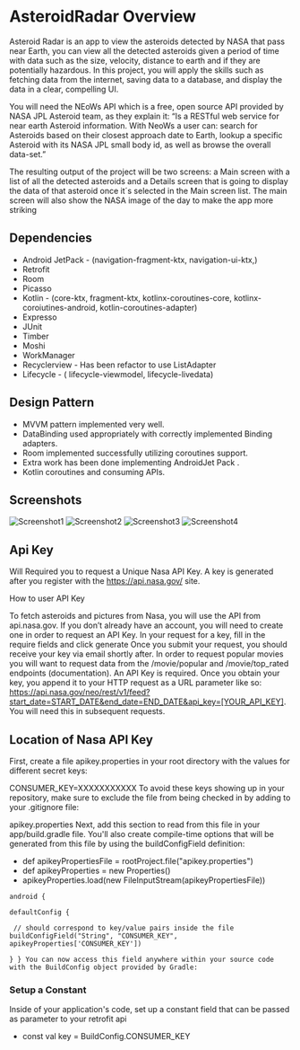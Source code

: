 # AsteroidRadar  Overview

Asteroid Radar is an app to view the asteroids detected by NASA that pass near Earth, you can view all the detected asteroids given a period of time with data such as the size, velocity, distance to earth and if they are potentially hazardous. In this project, you will apply the skills such as fetching data from the internet, saving data to a database, and display the data in a clear, compelling UI.

You will need the NEoWs API which is a free, open source API provided by NASA JPL Asteroid team, as they explain it: “Is a RESTful web service for near earth Asteroid information. With NeoWs a user can: search for Asteroids based on their closest approach date to Earth, lookup a specific Asteroid with its NASA JPL small body id, as well as browse the overall data-set.”

The resulting output of the project will be two screens: a Main screen with a list of all the detected asteroids and a Details screen that is going to display the data of that asteroid once it´s selected in the Main screen list. The main screen will also show the NASA image of the day to make the app more striking

## Dependencies
- Android JetPack - (navigation-fragment-ktx, navigation-ui-ktx,)
- Retrofit
- Room
- Picasso
- Kotlin - (core-ktx, fragment-ktx, kotlinx-coroutines-core, kotlinx-coroiutines-android, kotlin-coroutines-adapter)
- Expresso
- JUnit
- Timber
- Moshi
- WorkManager
- Recyclerview - Has been refactor to use ListAdapter
- Lifecycle - ( lifecycle-viewmodel, lifecycle-livedata)
 
## Design Pattern
- MVVM pattern implemented very well.
- DataBinding used appropriately with correctly implemented Binding adapters.
- Room implemented successfully utilizing coroutines support.
- Extra work has been done implementing AndroidJet Pack .
- Kotlin coroutines and consuming APIs.

## Screenshots
![Screenshot1](screenshots/screen_1.png)
![Screenshot2](screenshots/screen_2.png)
![Screenshot3](screenshots/screen_3.png)
![Screenshot4](screenshots/screen_4.png)

## Api Key

Will Required you to request a Unique Nasa API Key. A key is generated after you register with the https://api.nasa.gov/ site.

How to user API Key

To fetch asteroids and pictures from Nasa, you will use the API from api.nasa.gov. If you don’t already have an account, you will need to create one in order to request an API Key. In your request for a key, fill in the require fields and click generate  Once you submit your request, you should receive your key via email shortly after. In order to request popular movies you will want to request data from the /movie/popular and /movie/top_rated endpoints (documentation). An API Key is required. Once you obtain your key, you append it to your HTTP request as a URL parameter like so: https://api.nasa.gov/neo/rest/v1/feed?start_date=START_DATE&end_date=END_DATE&api_key=[YOUR_API_KEY]. You will need this in subsequent requests.

## Location of Nasa API Key

First, create a file apikey.properties in your root directory with the values for different secret keys:

CONSUMER_KEY=XXXXXXXXXXX  To avoid these keys showing up in your repository, make sure to exclude the file from being checked in by adding to your .gitignore file:

apikey.properties Next, add this section to read from this file in your app/build.gradle file. You'll also create compile-time options that will be generated from this file by 
using the buildConfigField definition:

- def apikeyPropertiesFile = rootProject.file("apikey.properties") 
- def apikeyProperties = new Properties() 
- apikeyProperties.load(new FileInputStream(apikeyPropertiesFile))

```
android {

defaultConfig {

 // should correspond to key/value pairs inside the file   
buildConfigField("String", "CONSUMER_KEY", apikeyProperties['CONSUMER_KEY'])

} } You can now access this field anywhere within your source code with the BuildConfig object provided by Gradle:
```


### Setup a Constant

Inside of your application's code, set up a constant field that can be passed as parameter to your retrofit api
- const val key =  BuildConfig.CONSUMER_KEY

